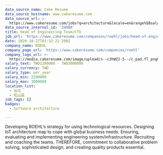 ```yaml
---
data_source_name: Cake Resume
data_source_hostname: www.cakeresume.com
data_source_url: >-
  https://www.cakeresume.com/jobs?q=architecture&locale=en&range%5Bsalary_range%5D%5Bmin%5D=1000000&page=4
data_source_internal_id: '24088'
title: Head of Engineering Team/CTO
job_url: 'https://www.cakeresume.com/companies/roehl/jobs/head-of-engineering-team-cto'
date: 2020-10-27T01:32:22.290Z
company_name: ROEHL
company_page_url: 'https://www.cakeresume.com/companies/roehl'
company_logo_url: >-
  https://media.cakeresume.com/image/upload/s--c3hWZ2-5--/c_pad,fl_png8,h_200,w_200/v1615521736/ucdwbci93nqkjvk8ctn6.png
salary_text: TWD2200000 - TWD3000000
salary_currency: TWD
salary_type: per_year
salary_min: 2200000
salary_max: 3000000
location_list:
  - 台北
  - 松山區
job_tags: []
badges:
  - Software architecture

---
```


Developing ROEHL’s strategy for using technological resources. Designing IoT architecture map to cope with global business needs. Ensuring, evaluating and implementing engineering system/infrastructure. Recruiting and coaching the teams. THEREFORE, commitment to collaborative problem solving, sophisticated design, and creating quality products essential.